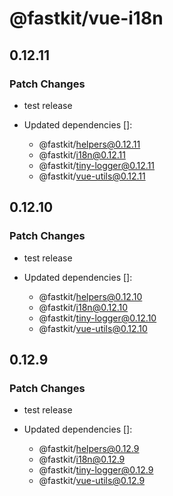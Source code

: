 # @fastkit/vue-i18n

## 0.12.11

### Patch Changes

- test release

- Updated dependencies []:
  - @fastkit/helpers@0.12.11
  - @fastkit/i18n@0.12.11
  - @fastkit/tiny-logger@0.12.11
  - @fastkit/vue-utils@0.12.11

## 0.12.10

### Patch Changes

- test release

- Updated dependencies []:
  - @fastkit/helpers@0.12.10
  - @fastkit/i18n@0.12.10
  - @fastkit/tiny-logger@0.12.10
  - @fastkit/vue-utils@0.12.10

## 0.12.9

### Patch Changes

- test release

- Updated dependencies []:
  - @fastkit/helpers@0.12.9
  - @fastkit/i18n@0.12.9
  - @fastkit/tiny-logger@0.12.9
  - @fastkit/vue-utils@0.12.9
